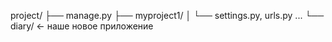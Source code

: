 project/
├── manage.py
├── myproject1/
│   └── settings.py, urls.py ...
└── diary/       ← наше новое приложение
